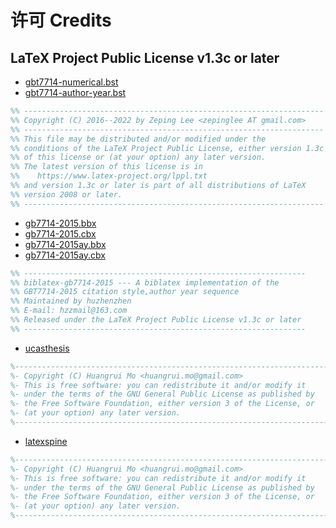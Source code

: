 # 许可 Credits

## LaTeX Project Public License v1.3c or later

- [gbt7714-numerical.bst](https://github.com/zepinglee/gbt7714-bibtex-style)
- [gbt7714-author-year.bst](https://github.com/zepinglee/gbt7714-bibtex-style)

```tex
%% -------------------------------------------------------------------
%% Copyright (C) 2016--2022 by Zeping Lee <zepinglee AT gmail.com>
%% -------------------------------------------------------------------
%% This file may be distributed and/or modified under the
%% conditions of the LaTeX Project Public License, either version 1.3c
%% of this license or (at your option) any later version.
%% The latest version of this license is in
%%    https://www.latex-project.org/lppl.txt
%% and version 1.3c or later is part of all distributions of LaTeX
%% version 2008 or later.
%% -------------------------------------------------------------------
```

- [gb7714-2015.bbx](https://github.com/hushidong/biblatex-gb7714-2015)
- [gb7714-2015.cbx](https://github.com/hushidong/biblatex-gb7714-2015)
- [gb7714-2015ay.bbx](https://github.com/hushidong/biblatex-gb7714-2015)
- [gb7714-2015ay.cbx](https://github.com/hushidong/biblatex-gb7714-2015)

```tex
%% ---------------------------------------------------------------
%% biblatex-gb7714-2015 --- A biblatex implementation of the
%% GBT7714-2015 citation style,author year sequence
%% Maintained by huzhenzhen
%% E-mail: hzzmail@163.com
%% Released under the LaTeX Project Public License v1.3c or later
%% ---------------------------------------------------------------
```

- [ucasthesis](https://github.com/mohuangrui/ucasthesis)

```tex
%---------------------------------------------------------------------------%
%- Copyright (C) Huangrui Mo <huangrui.mo@gmail.com> 
%- This is free software: you can redistribute it and/or modify it
%- under the terms of the GNU General Public License as published by
%- the Free Software Foundation, either version 3 of the License, or
%- (at your option) any later version.
%---------------------------------------------------------------------------%
```

- [latexspine](https://github.com/mohuangrui/latexspine)

```tex
%---------------------------------------------------------------------------%
%- Copyright (C) Huangrui Mo <huangrui.mo@gmail.com> 
%- This is free software: you can redistribute it and/or modify it
%- under the terms of the GNU General Public License as published by
%- the Free Software Foundation, either version 3 of the License, or
%- (at your option) any later version.
%---------------------------------------------------------------------------%
```